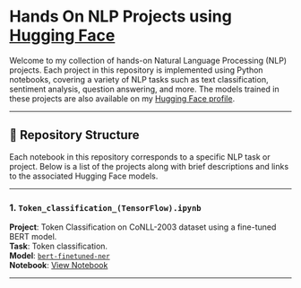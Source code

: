 # Hands On NLP Projects using [Hugging Face](https://huggingface.co/)

Welcome to my collection of hands-on Natural Language Processing (NLP) projects. Each project in this repository is implemented using Python notebooks, covering a variety of NLP tasks such as text classification, sentiment analysis, question answering, and more. The models trained in these projects are also available on my [Hugging Face profile](https://huggingface.co/Mhammad2022Ibrahim).

---

## 📁 Repository Structure

Each notebook in this repository corresponds to a specific NLP task or project. Below is a list of the projects along with brief descriptions and links to the associated Hugging Face models.

---

### 1. `Token_classification_(TensorFlow).ipynb`
**Project**: Token Classification on CoNLL-2003 dataset using a fine-tuned BERT model.  
**Task**: Token classification.  
**Model**: [`bert-finetuned-ner`](https://huggingface.co/Mhammad2023/bert-finetuned-ner)  
**Notebook**: [View Notebook](./01_Sentiment_Analysis_IMDB_BERT.ipynb)

---
